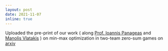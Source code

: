 ```yaml
---
layout: post
date: 2021-11-07
inline: true
---
```


Uploaded the pre-print of our work ( along <a href="https://panageas.github.io" target="_blank">Prof. Ioannis Panageas</a> and <a href="http://www.cs.columbia.edu/~emvlatakis/" target="_blank">Manolis Vlatakis</a> ) on min-max optimization in two-team zero-sum games on <a href="https://arxiv.org/abs/2111.04178 " target="_blank">arxiv</a>
<i></i>
